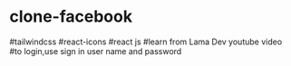 # clone-facebook
#tailwindcss
#react-icons
#react js
#learn from Lama Dev youtube video
#to login,use sign in user name and password
